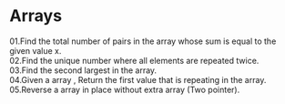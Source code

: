 # Arrays
01.Find the total number of pairs in the array whose sum is equal to the given value x. \
02.Find the unique number where all elements are repeated twice. \
03.Find the second largest in the array. \
04.Given a array , Return the first value that is repeating in the array. \
05.Reverse a array in place without extra array (Two pointer). 
